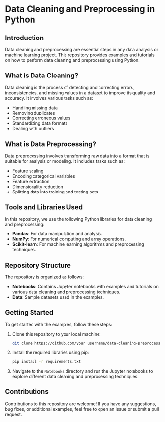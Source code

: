 # Data Cleaning and Preprocessing in Python

## Introduction

Data cleaning and preprocessing are essential steps in any data analysis or machine learning project. This repository provides examples and tutorials on how to perform data cleaning and preprocessing using Python.

## What is Data Cleaning?

Data cleaning is the process of detecting and correcting errors, inconsistencies, and missing values in a dataset to improve its quality and accuracy. It involves various tasks such as:

- Handling missing data
- Removing duplicates
- Correcting erroneous values
- Standardizing data formats
- Dealing with outliers

## What is Data Preprocessing?

Data preprocessing involves transforming raw data into a format that is suitable for analysis or modeling. It includes tasks such as:

- Feature scaling
- Encoding categorical variables
- Feature extraction
- Dimensionality reduction
- Splitting data into training and testing sets

## Tools and Libraries Used

In this repository, we use the following Python libraries for data cleaning and preprocessing:

- **Pandas**: For data manipulation and analysis.
- **NumPy**: For numerical computing and array operations.
- **Scikit-learn**: For machine learning algorithms and preprocessing techniques.

## Repository Structure

The repository is organized as follows:

- **Notebooks**: Contains Jupyter notebooks with examples and tutorials on various data cleaning and preprocessing techniques.
- **Data**: Sample datasets used in the examples.

## Getting Started

To get started with the examples, follow these steps:

1. Clone this repository to your local machine:

   ```bash
   git clone https://github.com/your_username/data-cleaning-preprocessing.git
   ```

2. Install the required libraries using pip:

   ```bash
   pip install -r requirements.txt
   ```

3. Navigate to the `Notebooks` directory and run the Jupyter notebooks to explore different data cleaning and preprocessing techniques.

## Contributions

Contributions to this repository are welcome! If you have any suggestions, bug fixes, or additional examples, feel free to open an issue or submit a pull request.


